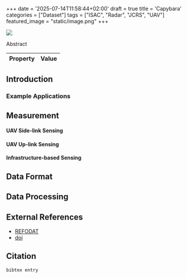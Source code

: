 +++
date = '2025-07-14T11:58:44+02:00'
draft = true
title = 'Capybara'
categories = ["Dataset"]
tags = ["ISAC", "Radar", "JCRS", "UAV"]
featured_image = "static/image.png"
+++

![](static/image.png)

Abstract

<!--more-->

| Property             | Value        |
|----------------------|--------------|

## Introduction

### Example Applications

## Measurement

#### UAV Side-link Sensing

#### UAV Up-link Sensing

#### Infrastructure-based Sensing

## Data Format

## Data Processing

## External References

- [REFODAT]()
- [doi](https://www.doi.org/doi)

## Citation

```
bibtex entry
```